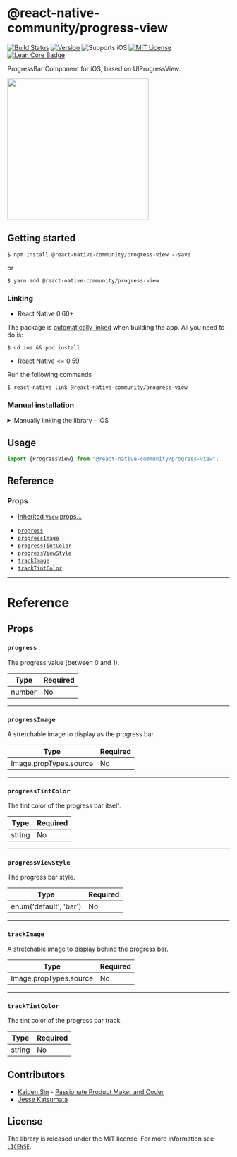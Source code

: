 # @react-native-community/progress-view

[![Build Status][build-badge]][build]
[![Version][version-badge]][package]
![Supports iOS][support-badge]
[![MIT License][license-badge]][license]
[![Lean Core Badge][lean-core-badge]][lean-core-issue]

ProgressBar Component for iOS, based on UIProgressView.

<img src="https://user-images.githubusercontent.com/6936373/73007429-e09dd500-3e4f-11ea-85dd-ce06be668975.png" width="320"/>

## Getting started

```
$ npm install @react-native-community/progress-view --save
```

or

```
$ yarn add @react-native-community/progress-view
```

### Linking

- React Native 0.60+

 The package is [automatically linked](https://github.com/react-native-community/cli/blob/master/docs/autolinking.md) when building the app. All you need to do is:

```
$ cd ios && pod install
```

- React Native <= 0.59

Run the following commands

```
$ react-native link @react-native-community/progress-view
```

### Manual installation

<details>
<summary>Manually linking the library - iOS</summary>

1. In XCode, in the project navigator, right click `Libraries` ➜ `Add Files to [your project's name]`
2. Go to `node_modules` ➜ `@react-native-community/progress-view` and add `RNCProgressView.xcodeproj`
3. In XCode, in the project navigator, select your project. Add `libRNCProgressView.a` to your project's `Build Phases` ➜ `Link Binary With Libraries`
4. Run your project (`Cmd+R`)

</details>

## Usage

```javascript
import {ProgressView} from "@react-native-community/progress-view";
```

## Reference

### Props

- [Inherited `View` props...](https://reactnative.dev/docs/view#props)

* [`progress`](#progress)
* [`progressImage`](#progressimage)
* [`progressTintColor`](#progresstintcolor)
* [`progressViewStyle`](#progressviewstyle)
* [`trackImage`](#trackimage)
* [`trackTintColor`](#tracktintcolor)

---

# Reference

## Props

### `progress`

The progress value (between 0 and 1).

| Type   | Required |
| ------ | -------- |
| number | No       |

---

### `progressImage`

A stretchable image to display as the progress bar.

| Type                   | Required |
| ---------------------- | -------- |
| Image.propTypes.source | No       |

---

### `progressTintColor`

The tint color of the progress bar itself.

| Type   | Required |
| ------ | -------- |
| string | No       |

---

### `progressViewStyle`

The progress bar style.

| Type                   | Required |
| ---------------------- | -------- |
| enum('default', 'bar') | No       |

---

### `trackImage`

A stretchable image to display behind the progress bar.

| Type                   | Required |
| ---------------------- | -------- |
| Image.propTypes.source | No       |

---

### `trackTintColor`

The tint color of the progress bar track.

| Type   | Required |
| ------ | -------- |
| string | No       |

## Contributors

- [Kaiden Sin](https://github.com/kdenz) - [Passionate Product Maker and Coder](http://linkedin.com/in/kaiden)
- [Jesse Katsumata](https://github.com/Naturalclar)

## License

The library is released under the MIT license. For more information see [`LICENSE`](/LICENSE).

[build-badge]: https://img.shields.io/circleci/project/github/react-native-community/progress-view/master.svg?style=flat-square
[build]: https://circleci.com/gh/react-native-community/progress-view
[version-badge]: https://img.shields.io/npm/v/@react-native-community/progress-view.svg?style=flat-square
[package]: https://www.npmjs.com/package/@react-native-community/progress-view
[support-badge]:https://img.shields.io/badge/platforms-ios-lightgrey.svg?style=flat-square
[license-badge]: https://img.shields.io/npm/l/@react-native-community/progress-view.svg?style=flat-square
[license]: https://opensource.org/licenses/MIT
[lean-core-badge]: https://img.shields.io/badge/Lean%20Core-Extracted-brightgreen.svg?style=flat-square
[lean-core-issue]: https://github.com/facebook/react-native/issues/23313
